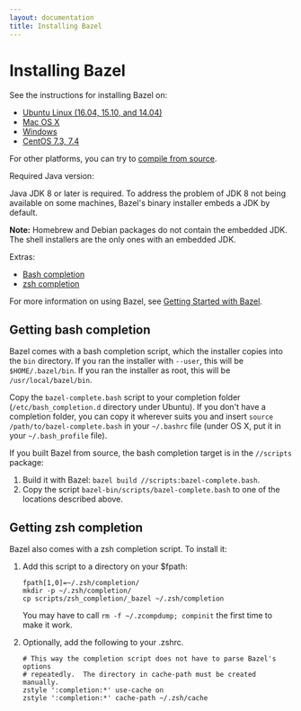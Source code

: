 ```yaml
---
layout: documentation
title: Installing Bazel
---
```


# Installing Bazel

See the instructions for installing Bazel on:

*   [Ubuntu Linux (16.04, 15.10, and 14.04)](install-ubuntu.md)
*   [Mac OS X](install-os-x.md)
*   [Windows](install-windows.md)
*   [CentOS 7.3, 7.4](install-centos.md)

For other platforms, you can try to [compile from source](install-compile-source.md).

Required Java version:

Java JDK 8 or later is required. To address the problem of JDK 8 not being
available on some machines, Bazel's binary installer embeds a JDK by default.

**Note:** Homebrew and Debian packages do not contain the embedded JDK. The
shell installers are the only ones with an embedded JDK.

Extras:

*   [Bash completion](#bash)
*   [zsh completion](#zsh)

For more information on using Bazel, see
[Getting Started with Bazel](getting-started.html).

## <a name="bash"></a>Getting bash completion

Bazel comes with a bash completion script, which the installer copies into the
`bin` directory. If you ran the installer with `--user`, this will be
`$HOME/.bazel/bin`. If you ran the installer as root, this will be
`/usr/local/bazel/bin`.

Copy the `bazel-complete.bash` script to your completion folder
(`/etc/bash_completion.d` directory under Ubuntu). If you don't have a
completion folder, you can copy it wherever suits you and insert
`source /path/to/bazel-complete.bash` in your `~/.bashrc` file (under OS X, put
it in your `~/.bash_profile` file).

If you built Bazel from source, the bash completion target is in the `//scripts`
package:

1. Build it with Bazel: `bazel build //scripts:bazel-complete.bash`.
2. Copy the script `bazel-bin/scripts/bazel-complete.bash` to one of the
   locations described above.

## <a name="zsh"></a>Getting zsh completion

Bazel also comes with a zsh completion script. To install it:

1. Add this script to a directory on your $fpath:

    ```
    fpath[1,0]=~/.zsh/completion/
    mkdir -p ~/.zsh/completion/
    cp scripts/zsh_completion/_bazel ~/.zsh/completion
    ```

    You may have to call `rm -f ~/.zcompdump; compinit`
    the first time to make it work.

2. Optionally, add the following to your .zshrc.

    ```
    # This way the completion script does not have to parse Bazel's options
    # repeatedly.  The directory in cache-path must be created manually.
    zstyle ':completion:*' use-cache on
    zstyle ':completion:*' cache-path ~/.zsh/cache
    ```

